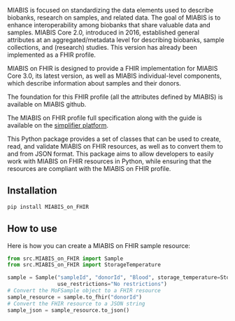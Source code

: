MIABIS is focused on standardizing the data elements used to describe biobanks, research on samples, and related data.
The goal of MIABIS is to enhance interoperability among biobanks that share valuable data and samples. MIABIS Core 2.0,
introduced in 2016, established general attributes at an aggregated/metadata level for describing biobanks, sample
collections, and (research) studies. This version has already been implemented as a FHIR profile.

MIABIS on FHIR is designed to provide a FHIR implementation for MIABIS Core 3.0, its latest version, as well as MIABIS
individual-level components, which describe information about samples and their donors.

The foundation for this FHIR profile (all the attributes defined by MIABIS) is available on MIABIS github.

The MIABIS on FHIR profile full specification along with the guide is available on the [simplifier platform](https://simplifier.net/miabis). 

This Python package provides a set of classes that can be used to create, read, and validate MIABIS on FHIR resources, as well as to convert them to and from JSON format.
This package aims to allow developers to easily work with MIABIS on FHIR resources in Python, while ensuring that the resources are compliant with the MIABIS on FHIR profile.

## Installation
```bash 
pip install MIABIS_on_FHIR
```
## How to use
Here is how you can create a MIABIS on FHIR sample resource:

```python
from src.MIABIS_on_FHIR import Sample
from src.MIABIS_on_FHIR import StorageTemperature

sample = Sample("sampleId", "donorId", "Blood", storage_temperature=StorageTemperature.TEMPERATURE_GN,
                use_restrictions="No restrictions")
# Convert the MoFSample object to a FHIR resource
sample_resource = sample.to_fhir("donorId")
# Convert the FHIR resource to a JSON string
sample_json = sample_resource.to_json()
```